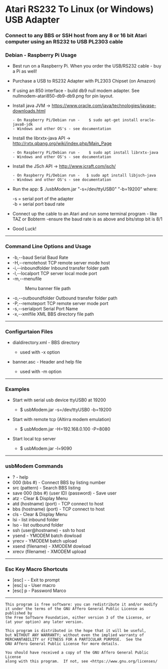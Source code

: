 
# Atari RS232 To Linux (or Windows) USB Adapter
 
  
 ### Connect to any BBS or SSH host from any 8 or 16 bit Atari computer using an RS232 to USB PL2303 cable

 ### Debian - Raspberry Pi Usage

 * Best run on a Raspberry Pi. When you order the USB/RS232 cable - buy a Pi as well!

 * Purchase a USB to RS232 Adapter with PL2303 Chipset (on Amazon)
 
 * If using an 850 interface - build db9 null modem adapter. See nullmodem-atari850-db9-db9.png for pin layout.
  
 * Install java JVM -> https://www.oracle.com/java/technologies/javase-downloads.html
 
       - On Raspberry Pi/Debian run -    $ sudo apt-get install oracle-java8-jdk  
       - Windows and other OS's - see documentation 
 
 * Install the librxtx-java API ->  http://rxtx.qbang.org/wiki/index.php/Main_Page  
 
       - On Raspberry Pi/Debian run -    $ sudo apt install librxtx-java  
       - Windows and other OS's - see documentation
       
 * Install the JSch API ->   http://www.jcraft.com/jsch/ 
 
       - On Raspberry Pi/Debian run -   $ sudo apt install libjsch-java  
       - Windows and other OS's - see documentation
 
 * Run the app:    $ ./usbModem.jar "-s=/dev/ttyUSB0" "-b=19200"
    where:  
    
     -s   =  serial port of the adapter  
     -b   =  serial port baud rate
 
 * Connect up the cable to an Atari and run some terminal 
    program - like TAZ or Bobterm
    -ensure the baud rate is as above and bits/stop bit is 8/1
 


*  Good Luck!





------------------------------------------------------------

 ###  Command Line Options and Usage


 *  -b,--baud <baud>           Serial Baud Rate
 *  -H,--remotehost <remhost>  TCP remote server mode host
 *  -i,--inboundfolder <in>    Inbound transfer folder path
 *  -l,--localport <localport> TCP server local mode port 
 *  -m,--menufile <menu>       Menu banner file path
 *  -o,--outboundfolder <out>  Outbound transfer folder path
 *  -P,--remoteport <remport>  TCP remote server mode port
 *  -s,--serialport <serial>   Serial Port Name
 *  -x,--xmlfile <xml>         XML BBS directory file path
 

------------------------------------------------------------

 ###  Configurtaion Files
 
  * dialdirectory.xml  - BBS directory  
    - used with -x option
    
  * banner.asc - Header and help file
    - used with -m option


------------------------------------------------------------

 ### Examples

 *  Start with serial usb device ttyUSB0 at 19200
     - $ usbModem.jar -s=/dev/ttyUSB0 -b=19200

 * Start with remote tcp (Altirra modem emulation)
     - $ usbModem.jar -H=192.168.0.100 -P=8080

 *  Start local tcp server
     - $ usbModem.jar -l=9090


------------------------------------------------------------


 ### usbModem Commands
 

 *  ? -   help
 *  000 (bbs #) -  Connect BBS by listing number
 *  src (pattern) - Search BBS listing
 *  save 000 (bbs #) (user ID) (password) - Save user
 *  atz -  Clear & Display Menu
 *  atd (hostname) (port) - TCP connect to host
 *  bbs (hostname) (port) - TCP connect to host
 *  cls -  Clear & Display Menu
 *  lsi - list inbound folder
 *  lso - list outbound folder
 *  ssh (user@hostname) -  ssh to host
 *  ysend - YMODEM batch dowload
 *  yrecv - YMODEM batch upload
 *  xsend (filename) - XMODEM dowload
 *  xrecv (filename) - XMODEM upload


-------------------------------------------------------------

 ### Esc Key Macro Shortcuts
 

 *  [esc] -    -  Exit to prompt
 *  [esc] u    -  User macro
 *  [esc] p    -  Password Marco


-------------------------------------------------------------

    This program is free software: you can redistribute it and/or modify
    it under the terms of the GNU Affero General Public License as published by
    the Free Software Foundation, either version 3 of the License, or
    (at your option) any later version.

    This program is distributed in the hope that it will be useful,
    but WITHOUT ANY WARRANTY; without even the implied warranty of
    MERCHANTABILITY or FITNESS FOR A PARTICULAR PURPOSE.  See the
    GNU Affero General Public License for more details.

    You should have received a copy of the GNU Affero General Public License
    along with this program.  If not, see <https://www.gnu.org/licenses/
    
